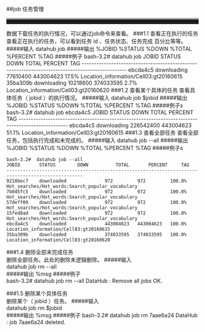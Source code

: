 ##job	任务管理
<br>
<hr style=" height:12px;border:none;border-top:4px solid #A9A9A9;" />   
数据下载任务的执行情况，可以通过job命令来查看。  
###1.1 查看正在执行的任务  
查看正在执行的任务，可以看到任务 id 、任务状态、任务完成 百分比等等。
#####输入
	datahub job 
#####输出  
	%JOBID   %STATUS  %DOWN   %TOTAL    %PERCENT   %TAG       	
#####例子  
	bash-3.2# datahub job 
	JOBID   	STATUS      DOWN      	TOTAL     	PERCENT   	TAG       
	------------------------------------------------------------------------------------------------
	ebcda4c5	downloading   77610400  	443004623 	17.5%	Location_information/Cell03:gt20160615
	35ba309b	downloading   10218600  	374033595 	2.7%	Location_information/Cell03:gt20160620   
###1.2 查看某个具体的任务    
查看具体任务（ jobid ）的执行情况。
#####输入  
	datahub job $jobid  
#####输出
	%JOBID   %STATUS  %DOWN   %TOTAL    %PERCENT   %TAG
#####例子s
	bash-3.2#  datahub job ebcda4c5
	JOBID   	STATUS      	DOWN      	TOTAL     	PERCENT   	TAG       
	--------------------------------------------------------------------------------------------------
	ebcda4c5	downloading    226542400 	443004623 	51.1%	Location_information/Cell03:gt20160615  
###1.3 查看全部任务  
查看全部任务，包括执行完成和未完成的。
#####输入  
	datahub job --all   
#####输出
	%JOBID   %STATUS  %DOWN   %TOTAL    %PERCENT   %TAG
#####例子s
	
	bash-3.2#  datahub job --all
	JOBID   	STATUS        DOWN      	TOTAL     	PERCENT   	TAG       
	--------------------------------------------------------------------------------------------------
	9218bec7	downloaded          	972       	972       	100.0%	Hot_searches/Hot_words:Search_popular_vocabulary
	7b045fc5	downloaded          	972       	972       	100.0%	Hot_searches/Hot_words:Search_popular_vocabulary
	57deff09	downloaded          	972       	972       	100.0%	Hot_searches/Hot_words:Search_popular_vocabulary
	15fed8ad	downloaded          	972       	972       	100.0%	Hot_searches/Hot_words:Search_popular_vocabulary
	ebcda4c5	downloaded          	443004623 	443004623 	100.0%	Location_information/Cell03:gt20160615
	35ba309b	downloaded          	374033595 	374033595 	100.0%	Location_information/Cell03:gt20160620   
###1.4 删除全部未完成任务   
 删除全部任务。此处的删除未逻辑删除。
#####输入  
	datahub job rm --all   
#####输出
	%msg
#####例子  
	bash-3.2# datahub job rm --all
	DataHub : Remove all jobs OK.
 
###1.5 删除某个具体任务  
删除某个（ jobid ）任务。
#####输入  
	datahub job rm $jobid   
#####输出
	%msg
#####例子
	bash-3.2# datahub job rm 7aae6a24
	DataHub : job 7aae6a24 deleted.